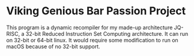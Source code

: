# Viking Genious Bar Passion Project

This program is a dynamic recompiler for my made-up architecture JQ-RISC, a 32-bit Reduced Instruction Set Computing architecture. It can run on 32-bit or 64-bit linux. It would require some modification to run on macOS because of no 32-bit support.

